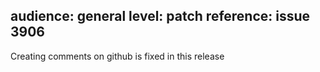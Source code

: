 audience: general
level: patch
reference: issue 3906
---
Creating comments on github is fixed in this release